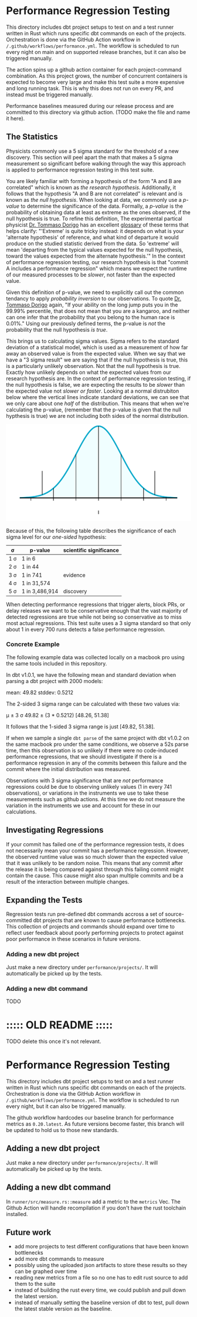 # Performance Regression Testing
This directory includes dbt project setups to test on and a test runner written in Rust which runs specific dbt commands on each of the projects. Orchestration is done via the GitHub Action workflow in `/.github/workflows/performance.yml`. The workflow is scheduled to run every night on main and on supported release branches, but it can also be triggered manually.

The action spins up a github action container for each project-command combination. As this project grows, the number of concurrent containers is expected to become very large and make this test suite a more expensive and long running task. This is why this does not run on every PR, and instead must be triggered manually.

Performance baselines measured during our release process and are committed to this directory via github action. (TODO make the file and name it here).

## The Statistics
Physicists commonly use a 5 sigma standard for the threshold of a new discovery. This section will peel apart the math that makes a 5 sigma measurement so significant before walking through the way this approach is applied to performance regression testing in this test suite.

You are likely familiar with forming a hypothesis of the form "A and B are correlated" which is known as _the research hypothesis_. Additionally, it follows that the hypothesis "A and B are not correlated" is relevant and is known as _the null hypothesis_. When looking at data, we commonly use a _p-value_ to determine the significance of the data. Formally, a _p-value_ is the probability of obtaining data at least as extreme as the ones observed, if the null hypothesis is true. To refine this definition, The experimental partical physicist [Dr. Tommaso Dorigo](https://userswww.pd.infn.it/~dorigo/#about) has an excellent [glossary](https://www.science20.com/quantum_diaries_survivor/fundamental_glossary_higgs_broadcast-85365) of these terms that helps clarify: "'Extreme' is quite tricky instead: it depends on what is your 'alternate hypothesis' of reference, and what kind of departure it would produce on the studied statistic derived from the data. So 'extreme' will mean 'departing from the typical values expected for the null hypothesis, toward the values expected from the alternate hypothesis.'" In the context of performance regression testing, our research hypothesis is that "commit A includes a performance regression" which means we expect the runtime of our measured processes to be _slower_, not faster than the expected value.

Given this definition of p-value, we need to explicitly call out the common tendancy to apply _probability inversion_ to our observations. To quote [Dr. Tommaso Dorigo](https://www.science20.com/quantum_diaries_survivor/fundamental_glossary_higgs_broadcast-85365) again, "If your ability on the long jump puts you in the 99.99% percentile, that does not mean that you are a kangaroo, and neither can one infer that the probability that you belong to the human race is 0.01%." Using our previously defined terms, the p-value is _not_ the probability that the null hypothesis _is true_.

This brings us to calculating sigma values. Sigma refers to the standard deviation of a statistical model, which is used as a measurement of how far away an observed value is from the expected value. When we say that we have a "3 sigma result" we are saying that if the null hypothesis is true, this is a particularly unlikely observation. Not that the null hypothesis is true. Exactly how unlikely depends on what the expected values from our research hypothesis are. In the context of performance regression testing, if the null hypothesis is false, we are expecting the results to be _slower_ than the expected value not _slower or faster_. Looking at a normal distrubiton below where the vertical lines indicate standard deviations, we can see that we only care about one _half_ of the distribution. This means that when we're calculating the p-value, (remember that the p-value is given that the null hypthesis is true) we are not including both sides of the normal distribution.

![normal distibution](./images/normal.svg)

Because of this, the following table describes the significance of each sigma level for our _one-sided_ hypothesis:

| σ   | p-value        | scientific significance |
| --- | -------------- | ----------------------- |
| 1 σ | 1 in 6         |                         |
| 2 σ | 1 in 44        |                         |
| 3 σ | 1 in 741       |  evidence               |
| 4 σ | 1 in 31,574    |                         |
| 5 σ | 1 in 3,486,914 |  discovery              |

When detecting performance regressions that trigger alerts, block PRs, or delay releases we want to be conservative enough that the vast majority of detected regressions are true while not being so conservative as to miss most actual regressions. This test suite uses a 3 sigma standard so that only about 1 in every 700 runs detects a false performance regression.


### Concrete Example

The following example data was collected locally on a macbook pro using the same tools included in this repository.

In dbt v1.0.1, we have the following mean and standard deviation when parsing a dbt project with 2000 models:

mean: 49.82
stddev: 0.5212

The 2-sided 3 sigma range can be calculated with these two values via:

μ ± 3 σ
49.82 ± (3 * 0.5212)
[48.26, 51.38]

It follows that the 1-sided 3 sigma range is just [49.82, 51.38].

If when we sample a single `dbt parse` of the same project with dbt v1.0.2 on the same macbook pro under the same conditions, we observe a 52s parse time, then this observation is so unlikely if there were no code-induced performance regressions, that we should investigate if there is a performance regression in any of the commits between this failure and the commit where the initial distribution was measured.

Observations with 3 sigma significance that are _not_ performance regressions could be due to observing unlikely values (1 in every 741 observations), or variations in the instruments we use to take these measurements such as github actions. At this time we do not measure the variation in the instruments we use and account for these in our calculations.

## Investigating Regressions

If your commit has failed one of the performance regression tests, it does not necessarily mean your commit has a performance regression. However, the observed runtime value was so much slower than the expected value that it was unlikely to be random noise. This means that any commit after the release it is being compared against through this failing commit might contain the cause. This cause might also span multiple commits and be a result of the interaction between multiple changes.

## Expanding the Tests
Regression tests run pre-defined dbt commands accross a set of source-committed dbt projects that are known to cause performance bottlenecks. This collection of projects and commands should expand over time to reflect user feedback about poorly performing projects to protect against poor performance in these scenarios in future versions.

### Adding a new dbt project
Just make a new directory under `performance/projects/`. It will automatically be picked up by the tests.

### Adding a new dbt command
TODO


# ::::: OLD README :::::
TODO delete this once it's not relevant.

# Performance Regression Testing
This directory includes dbt project setups to test on and a test runner written in Rust which runs specific dbt commands on each of the projects. Orchestration is done via the GitHub Action workflow in `/.github/workflows/performance.yml`. The workflow is scheduled to run every night, but it can also be triggered manually.

The github workflow hardcodes our baseline branch for performance metrics as `0.20.latest`. As future versions become faster, this branch will be updated to hold us to those new standards.

## Adding a new dbt project
Just make a new directory under `performance/projects/`. It will automatically be picked up by the tests.

## Adding a new dbt command
In `runner/src/measure.rs::measure` add a metric to the `metrics` Vec. The Github Action will handle recompilation if you don't have the rust toolchain installed.

## Future work
- add more projects to test different configurations that have been known bottlenecks
- add more dbt commands to measure
- possibly using the uploaded json artifacts to store these results so they can be graphed over time
- reading new metrics from a file so no one has to edit rust source to add them to the suite
- instead of building the rust every time, we could publish and pull down the latest version.
- instead of manually setting the baseline version of dbt to test, pull down the latest stable version as the baseline.
